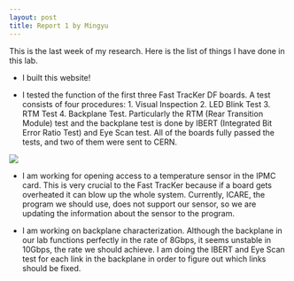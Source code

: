 ```yaml
---
layout: post
title: Report 1 by Mingyu
---
```


This is the last week of my research. Here is the list of things I have done in this lab.

* I built this website! 

* I tested the function of the first three Fast TracKer DF boards. A test consists of four procedures: 1. Visual Inspection 2. LED Blink Test 3. RTM Test 4. Backplane Test. Particularly the RTM (Rear Transition Module) test and the backplane test is done by IBERT (Integrated Bit Error Ratio Test) and Eye Scan test. All of the boards fully passed the tests, and two of them were sent to CERN. 
<img src="http://i.imgur.com/dinLLSn.png" />

* I am working for opening access to a temperature sensor in the IPMC card. This is very crucial to the Fast TracKer because if a board gets overheated it can blow up the whole system. Currently, ICARE, the program we should use, does not support our sensor, so we are updating the information about the sensor to the program. 

* I am working on backplane characterization. Although the backplane in our lab functions perfectly in the rate of 8Gbps, it seems unstable in 10Gbps, the rate we should achieve. I am doing the IBERT and Eye Scan test for each link in the backplane in order to figure out which links should be fixed. 
